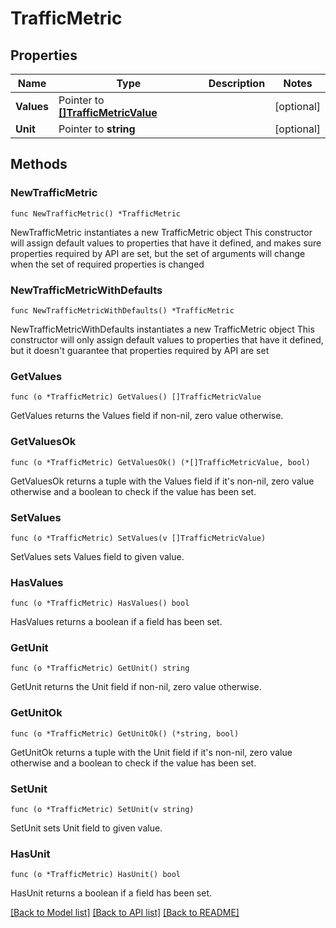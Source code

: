 # TrafficMetric

## Properties

Name | Type | Description | Notes
------------ | ------------- | ------------- | -------------
**Values** | Pointer to [**[]TrafficMetricValue**](TrafficMetricValue.md) |  | [optional] 
**Unit** | Pointer to **string** |  | [optional] 

## Methods

### NewTrafficMetric

`func NewTrafficMetric() *TrafficMetric`

NewTrafficMetric instantiates a new TrafficMetric object
This constructor will assign default values to properties that have it defined,
and makes sure properties required by API are set, but the set of arguments
will change when the set of required properties is changed

### NewTrafficMetricWithDefaults

`func NewTrafficMetricWithDefaults() *TrafficMetric`

NewTrafficMetricWithDefaults instantiates a new TrafficMetric object
This constructor will only assign default values to properties that have it defined,
but it doesn't guarantee that properties required by API are set

### GetValues

`func (o *TrafficMetric) GetValues() []TrafficMetricValue`

GetValues returns the Values field if non-nil, zero value otherwise.

### GetValuesOk

`func (o *TrafficMetric) GetValuesOk() (*[]TrafficMetricValue, bool)`

GetValuesOk returns a tuple with the Values field if it's non-nil, zero value otherwise
and a boolean to check if the value has been set.

### SetValues

`func (o *TrafficMetric) SetValues(v []TrafficMetricValue)`

SetValues sets Values field to given value.

### HasValues

`func (o *TrafficMetric) HasValues() bool`

HasValues returns a boolean if a field has been set.

### GetUnit

`func (o *TrafficMetric) GetUnit() string`

GetUnit returns the Unit field if non-nil, zero value otherwise.

### GetUnitOk

`func (o *TrafficMetric) GetUnitOk() (*string, bool)`

GetUnitOk returns a tuple with the Unit field if it's non-nil, zero value otherwise
and a boolean to check if the value has been set.

### SetUnit

`func (o *TrafficMetric) SetUnit(v string)`

SetUnit sets Unit field to given value.

### HasUnit

`func (o *TrafficMetric) HasUnit() bool`

HasUnit returns a boolean if a field has been set.


[[Back to Model list]](../README.md#documentation-for-models) [[Back to API list]](../README.md#documentation-for-api-endpoints) [[Back to README]](../README.md)


